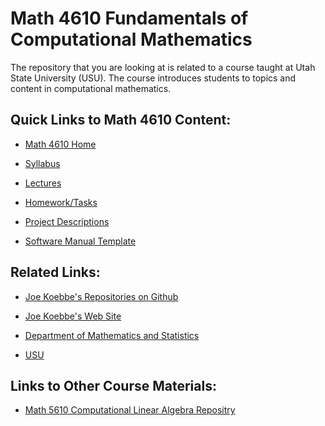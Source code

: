 # Math 4610 Fundamentals of Computational Mathematics

The repository that you are looking at is related to a course taught at Utah
State University (USU). The course introduces students to topics and content in
computational mathematics.

## Quick Links to Math 4610 Content:

* [Math 4610 Home](https://jvkoebbe.github.io/math4610)

* [Syllabus](https://jvkoebbe.github.io/math4610/syllabus/md/syllabus)

* [Lectures](https://jvkoebbe.github.io/math4610/lectures/toc_lectures)

* [Homework/Tasks](https://jvkoebbe.github.io/math4610/homework/toc_tasks)

* [Project Descriptions](https://jvkoebbe.github.io/math4610/projects/indexOfProjects)

* [Software Manual Template](https://jvkoebbe.github.io/math4610/appendix02/softwareManualTemplate)

## Related Links:

* [Joe Koebbe's Repositories on Github](https://github.com/jvkoebbe)

* [Joe Koebbe's Web Site](http://www.math.usu.edu/~koebbe)

* [Department of Mathematics and Statistics](http://www.math.usu.edu/)

* [USU](http://www.usu.edu/)

## Links to Other Course Materials:

* [Math 5610 Computational Linear Algebra Repositry](https://jvkoebbe.github.io/math5610)
